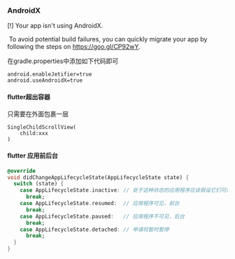 ### AndroidX

[!] Your app isn't using AndroidX.

​    To avoid potential build failures, you can quickly migrate your app by following the steps on https://goo.gl/CP92wY.

在gradle.properties中添加如下代码即可

```
android.enableJetifier=true
android.useAndroidX=true
```

#### flutter超出容器

只需要在外面包裹一层

```
SingleChildScrollView(
    child:xxx
)
```



#### flutter 应用前后台

```dart
@override
void didChangeAppLifecycleState(AppLifecycleState state) {
  switch (state) {
    case AppLifecycleState.inactive: // 处于这种状态的应用程序应该假设它们可能在任何时候暂停。
      break;
    case AppLifecycleState.resumed:  // 应用程序可见，前台
      break;
    case AppLifecycleState.paused:   // 应用程序不可见，后台
      break;
    case AppLifecycleState.detached: // 申请将暂时暂停
      break;
  }
}
```

